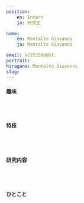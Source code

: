 ```yaml
---
position:
    en: Intern
    ja: 研究生

name:
    en: Montalto Giovanni
    ja: Montalto Giovanni

email: sc25350d@st.
portrait:
hiragana: Montalto Giovanni
slug: 
---
```


#### 趣味
<br><br>

#### 特技
<br><br>

#### 研究内容
<br><br>

#### ひとこと
<br><br>
